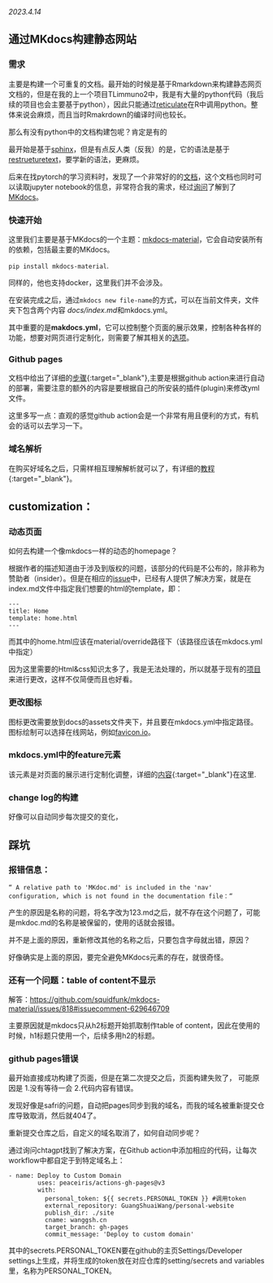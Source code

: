 *2023.4.14*

## 通过MKdocs构建静态网站

### 需求
主要是构建一个可重复的文档。最开始的时候是基于Rmarkdown来构建静态网页文档的，但是在我的上一个项目TLimmuno2中，我是有大量的python代码（我后续的项目也会主要基于python），因此只能通过[reticulate](https://rstudio.github.io/reticulate/)在R中调用python。整体来说会麻烦，而且当时Rmakrdown的编译时间也较长。

那么有没有python中的文档构建包呢？肯定是有的

最开始是基于[sphinx](https://www.sphinx-doc.org/en/master/)，但是有点反人类（反我）的是，它的语法是基于[restrueturetext](https://docutils.sourceforge.io/rst.html)，要学新的语法，更麻烦。

后来在找pytorch的学习资料时，发现了一个非常好的的[文档](https://www.learnpytorch.io)，这个文档也同时可以读取jupyter notebook的信息，非常符合我的需求，经过[询问](https://github.com/mrdbourke/pytorch-deep-learning/discussions/395)了解到了[MKdocs](https://www.mkdocs.org)。

### 快速开始

这里我们主要是基于MKdocs的一个主题：[mkdocs-material](https://squidfunk.github.io/mkdocs-material/)，它会自动安装所有的依赖，包括最主要的MKdocs。

```pip install mkdocs-material```.

同样的，他也支持docker，这里我们并不会涉及。

在安装完成之后，通过```mkdocs new file-name```的方式，可以在当前文件夹，文件夹下包含两个内容 *docs/index.md*和mkdocs.yml。

其中重要的是**makdocs.yml**，它可以控制整个页面的展示效果，控制各种各样的功能，想要对网页进行定制化，则需要了解其相关的[选项](https://squidfunk.github.io/mkdocs-material/customization/)。


### Github pages
文档中给出了详细的[步骤](https://squidfunk.github.io/mkdocs-material/publishing-your-site/){:target="_blank"},主要是根据github action来进行自动的部署，需要注意的额外的内容是要根据自己的所安装的插件(plugin)来修改yml文件。

这里多写一点：直观的感觉github action会是一个非常有用且便利的方式，有机会的话可以去学习一下。

### 域名解析
在购买好域名之后，只需样相互理解解析就可以了，有详细的[教程](https://www.jianshu.com/p/d92ea8542673){:target="_blank"}。

## customization：

### 动态页面

如何去构建一个像mkdocs一样的动态的homepage？

根据作者的描述知道由于涉及到版权的问题，该部分的代码是不公布的，除非称为赞助者（insider）。但是在相应的[issue](https://github.com/squidfunk/mkdocs-material/issues/1996)中，已经有人提供了解决方案，就是在index.md文件中指定我们想要的html的template，即：

```
---
title: Home
template: home.html
---
```

而其中的home.html应该在material/override路径下（该路径应该在mkdocs.yml中指定）

因为这里需要的Html&css知识太多了，我是无法处理的，所以就基于现有的[项目](https://github.com/binbashar/le-ref-architecture-doc)来进行更改，这样不仅简便而且也好看。


### 更改图标
图标更改需要放到docs的assets文件夹下，并且要在mkdocs.yml中指定路径。图标绘制可以选择在线网站，例如[favicon.io](https://favicon.io)。

### mkdocs.yml中的feature元素
该元素是对页面的展示进行定制化调整，详细的[内容](https://squidfunk.github.io/mkdocs-material/blog/2021/12/27/the-past-present-and-future/?h=feature#features){:target="_blank"}在这里.

### change log的构建

好像可以自动同步每次提交的变化，

## 踩坑

### 报错信息：
`“ A relative path to 'MKdoc.md' is included in the 'nav' configuration, which is not found in the documentation file：“`

产生的原因是名称的问题，将名字改为123.md之后，就不存在这个问题了，可能是mkdoc.md的名称是被保留的，使用的话就会报错。

并不是上面的原因，重新修改其他的名称之后，只要包含字母就出错，原因？

好像确实是上面的原因，要完全避免MKdocs元素的存在，就很奇怪。


### 还有一个问题：table of content不显示
解答：https://github.com/squidfunk/mkdocs-material/issues/818#issuecomment-629646709

主要原因就是mkdocs只从h2标题开始抓取制作table of content，因此在使用的时候，h1标题只使用一个，后续多用h2的标题。

### github pages错误
最开始直接成功构建了页面，但是在第二次提交之后，页面构建失败了，
可能原因是
1.没有等待一会
2.代码内容有错误。

发现好像是safri的问题，自动把pages同步到我的域名，而我的域名被重新提交仓库导致取消，然后就404了。

重新提交仓库之后，自定义的域名取消了，如何自动同步呢？

通过询问chtagpt找到了解决方案，在Github action中添加相应的代码，让每次workflow中都自定于到特定域名上：
```
- name: Deploy to Custom Domain
        uses: peaceiris/actions-gh-pages@v3
        with:
          personal_token: ${{ secrets.PERSONAL_TOKEN }} #调用token
          external_repository: GuangShuaiWang/personal-website
          publish_dir: ./site
          cname: wanggsh.cn
          target_branch: gh-pages
          commit_message: 'Deploy to custom domain'
```

其中的secrets.PERSONAL_TOKEN要在github的主页Settings/Developer settings上生成，并将生成的token放在对应仓库的setting/secrets and variables里，名称为PERSONAL_TOKEN。

